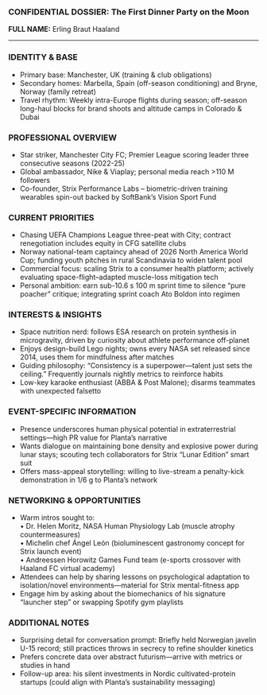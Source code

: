 ### CONFIDENTIAL DOSSIER: The First Dinner Party on the Moon

**FULL NAME:** Erling Braut Haaland

---
### IDENTITY & BASE
- Primary base: Manchester, UK (training & club obligations)  
- Secondary homes: Marbella, Spain (off-season conditioning) and Bryne, Norway (family retreat)  
- Travel rhythm: Weekly intra-Europe flights during season; off-season long-haul blocks for brand shoots and altitude camps in Colorado & Dubai

### PROFESSIONAL OVERVIEW
- Star striker, Manchester City FC; Premier League scoring leader three consecutive seasons (2022-25)  
- Global ambassador, Nike & Viaplay; personal media reach >110 M followers  
- Co-founder, Strix Performance Labs – biometric-driven training wearables spin-out backed by SoftBank’s Vision Sport Fund

### CURRENT PRIORITIES
- Chasing UEFA Champions League three-peat with City; contract renegotiation includes equity in CFG satellite clubs  
- Norway national-team captaincy ahead of 2026 North America World Cup; funding youth pitches in rural Scandinavia to widen talent pool  
- Commercial focus: scaling Strix to a consumer health platform; actively evaluating space-flight–adapted muscle-loss mitigation tech  
- Personal ambition: earn sub-10.6 s 100 m sprint time to silence “pure poacher” critique; integrating sprint coach Ato Boldon into regimen

### INTERESTS & INSIGHTS
- Space nutrition nerd: follows ESA research on protein synthesis in microgravity, driven by curiosity about athlete performance off-planet  
- Enjoys design-build Lego nights; owns every NASA set released since 2014, uses them for mindfulness after matches  
- Guiding philosophy: “Consistency is a superpower—talent just sets the ceiling.” Frequently journals nightly metrics to reinforce habits  
- Low-key karaoke enthusiast (ABBA & Post Malone); disarms teammates with unexpected falsetto

### EVENT-SPECIFIC INFORMATION
- Presence underscores human physical potential in extraterrestrial settings—high PR value for Planta’s narrative  
- Wants dialogue on maintaining bone density and explosive power during lunar stays; scouting tech collaborators for Strix “Lunar Edition” smart suit  
- Offers mass-appeal storytelling: willing to live-stream a penalty-kick demonstration in 1/6 g to Planta’s network  

### NETWORKING & OPPORTUNITIES
- Warm intros sought to:  
  • Dr. Helen Moritz, NASA Human Physiology Lab (muscle atrophy countermeasures)  
  • Michelin chef Ángel León (bioluminescent gastronomy concept for Strix launch event)  
  • Andreessen Horowitz Games Fund team (e-sports crossover with Haaland FC virtual academy)  
- Attendees can help by sharing lessons on psychological adaptation to isolation/novel environments—material for Strix mental-fitness app  
- Engage him by asking about the biomechanics of his signature “launcher step” or swapping Spotify gym playlists

### ADDITIONAL NOTES
- Surprising detail for conversation prompt: Briefly held Norwegian javelin U-15 record; still practices throws in secrecy to refine shoulder kinetics  
- Prefers concrete data over abstract futurism—arrive with metrics or studies in hand  
- Follow-up area: his silent investments in Nordic cultivated-protein startups (could align with Planta’s sustainability messaging)